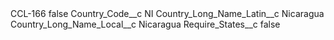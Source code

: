 <?xml version="1.0" encoding="UTF-8"?>
<CustomMetadata xmlns="http://soap.sforce.com/2006/04/metadata" xmlns:xsi="http://www.w3.org/2001/XMLSchema-instance" xmlns:xsd="http://www.w3.org/2001/XMLSchema">
    <label>CCL-166</label>
    <protected>false</protected>
    <values>
        <field>Country_Code__c</field>
        <value xsi:type="xsd:string">NI</value>
    </values>
    <values>
        <field>Country_Long_Name_Latin__c</field>
        <value xsi:type="xsd:string">Nicaragua</value>
    </values>
    <values>
        <field>Country_Long_Name_Local__c</field>
        <value xsi:type="xsd:string">Nicaragua</value>
    </values>
    <values>
        <field>Require_States__c</field>
        <value xsi:type="xsd:boolean">false</value>
    </values>
</CustomMetadata>
